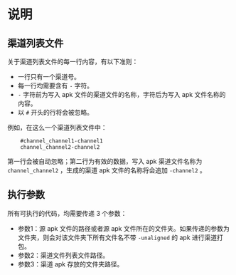 # 说明

## 渠道列表文件

关于渠道列表文件的每一行内容，有以下准则：
- 一行只有一个渠道号。
- 每一行均需要含有 `-` 字符。
- `-` 字符前为写入 apk 文件的渠道文件的名称，字符后为写入 apk 文件名称的内容。
- 以 `#` 开头的行将会被忽略。

例如，在这么一个渠道列表文件中：
```
    #channel_channel1-channel1
    channel_channel2-channel2
```
第一行会被自动忽略；第二行为有效的数据，写入 apk 渠道文件名称为 `channel_channel2` ，生成的渠道 apk 文件的名称将会追加 `-channel2` 。

## 执行参数

所有可执行的代码，均需要传递 3 个参数：
- 参数1：源 apk 文件的路径或者源 apk 文件所在的文件夹。如果传递的参数为文件夹，则会对该文件夹下所有文件名不带 `-unaligned` 的 apk 进行渠道打包。
- 参数2：渠道文件列表文件路径。
- 参数3：渠道 apk 存放的文件夹路径。